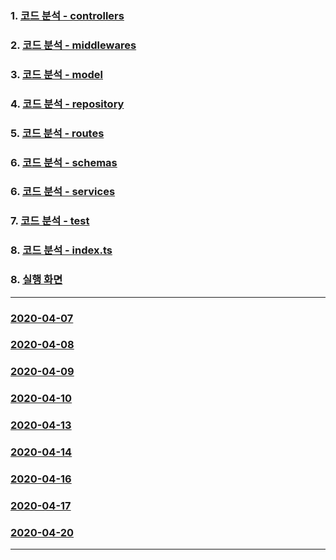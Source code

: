 ### 1. [코드 분석 - controllers](https://github.com/ckdqja135/Typescript-restful-starter/blob/master/mdfile/Controller_Analysis.md)
### 2. [코드 분석 - middlewares](https://github.com/ckdqja135/Typescript-restful-starter/blob/master/mdfile/Middlewares_Analysis.md)
### 3. [코드 분석 - model](https://github.com/ckdqja135/Typescript-restful-starter/blob/master/mdfile/Model_Analysis.md)
### 4. [코드 분석 - repository](https://github.com/ckdqja135/Typescript-restful-starter/blob/master/mdfile/Repository_Analysis.md)
### 5. [코드 분석 - routes](https://github.com/ckdqja135/Typescript-restful-starter/blob/master/mdfile/Routes_Analysis.md)
### 6. [코드 분석 - schemas](https://github.com/ckdqja135/Typescript-restful-starter/blob/master/mdfile/Schemas_Analysis.md)
### 6. [코드 분석 - services](https://github.com/ckdqja135/Typescript-restful-starter/blob/master/mdfile/Service_Analysis.md)
### 7. [코드 분석 - test](https://github.com/ckdqja135/Typescript-restful-starter/blob/master/mdfile/Test_Analysis.md)
### 8. [코드 분석 - index.ts](https://github.com/ckdqja135/Typescript-restful-starter/blob/master/mdfile/Service_Analysis.md)
### 8. [실행 화면](https://github.com/ckdqja135/Typescript-restful-starter/blob/master/mdfile/%EC%8B%A4%ED%96%89%ED%99%94%EB%A9%B4.md)
----------
### [2020-04-07](https://github.com/ckdqja135/Typescript-restful-starter/blob/master/mdfile/2020-04-07/2020-04-07.md)
### [2020-04-08](https://github.com/ckdqja135/Typescript-restful-starter/blob/master/mdfile/2020-04-08/2020-04-08.md)
### [2020-04-09](https://github.com/ckdqja135/Typescript-restful-starter/blob/master/mdfile/2020-04-09/2020-04-09.md)
### [2020-04-10](https://github.com/ckdqja135/Typescript-restful-starter/blob/master/mdfile/2020-04-10/today.md)
### [2020-04-13](https://github.com/ckdqja135/Typescript-restful-starter/blob/master/mdfile/2020-04-13/%EC%BD%94%EB%93%9C%EC%88%98%EC%A0%95.md)
### [2020-04-14](https://github.com/ckdqja135/Typescript-restful-starter/blob/master/mdfile/2020-04-14/2020-04-14.md)
### [2020-04-16](https://github.com/ckdqja135/Typescript-restful-starter/blob/master/mdfile/2020-04-16/today.md)
### [2020-04-17](https://github.com/ckdqja135/Typescript-restful-starter/blob/master/mdfile/2020-04-17/today.md)
### [2020-04-20](https://github.com/ckdqja135/Typescript-restful-starter/blob/master/mdfile/2020-04-20/today.md)
----------
